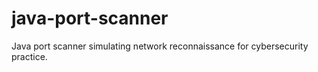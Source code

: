 # java-port-scanner
Java port scanner simulating network reconnaissance for cybersecurity practice.
